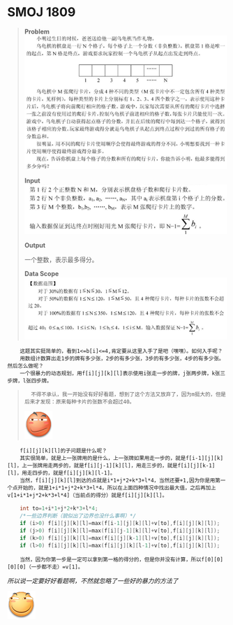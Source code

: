 # SMOJ 1809

> __Problem__
> ![1.png](https://raw.githubusercontent.com/William-King-Xeon/SMOJ/master/1809-1.png)
> 
> __Input__
> ![2.png](https://raw.githubusercontent.com/William-King-Xeon/SMOJ/master/1809-2.png)
> 
> __Output__
> 
> 一个整数，表示最多得分。
> 
> __Data Scope__
> ![3.png](https://raw.githubusercontent.com/William-King-Xeon/SMOJ/master/1809-3.png)
> 

		这题其实挺简单的，看到1<=b[i]<=4,肯定要从这里入手了是吧（嘿嘿）。如何入手呢？
        用数组计数算出走1步的牌有多少张，2步的有多少张，3步的有多少张，4步的有多少张。然后怎么做呢？
        一个很暴力的动态规划，用f[i][j][k][l]表示使用i张走一步的牌，j张两步牌，k张三步牌，l张四步牌。
> 		不得不承认，我一开始没有好好看题，想到了这个方法又放弃了，因为m挺大的，但是后来才发现：原来每种卡片的张数不会超过40。
>![Angry](https://raw.githubusercontent.com/William-King-Xeon/SMOJ/master/e6af267f9e2f07089277e324e824b899a901f21a.jpg)

		f[i][j][k][l]的子问题是什么呢？
        其实很简单，就是上一张牌用的是什么，上一张牌如果用走一步的，就是f[i-1][j][k][l]，上一张牌用走两步的，就是f[i][j-1][k][l]，用走三步的，就是f[i][j][k-1][l]，用走四步的，就是f[i][j][k][l-1]。
        当然，f[i][j][k][l]到达的点就是i*1+j*2+k*3+l*4，当然还要+1,因为你是用第一个点开始的，就是1+i*1+j*2+k*3+l*4，所以在上面四种情况中找出最大值，之后再加上v[1+i*1+j*2+k*3+l*4]（当前点的得分）就是f[i][j][k][l]。
```cpp
	int to=1+i*1+j*2+k*3+l*4;
    /*一些边界判断（貌似出了边界也没什么事啊）*/
    if (i>0) f[i][j][k][l]=max(f[i-1][j][k][l]+v[to],f[i][j][k][l]);
    if (j>0) f[i][j][k][l]=max(f[i][j-1][k][l]+v[to],f[i][j][k][l]);
    if (k>0) f[i][j][k][l]=max(f[i][j][k-1][l]+v[to],f[i][j][k][l]);
    if (l>0) f[i][j][k][l]=max(f[i][j][k][l-1]+v[to],f[i][j][k][l]);
```
		当然，因为你第一步是一定可以拿到第一格的得分的，但是你并没有计算，所以f[0][0][0][0]（一步都不走）=v[1]。

*所以说一定要好好看题啊，不然就忽略了一些好的暴力的方法了*

![滑稽](https://raw.githubusercontent.com/William-King-Xeon/SMOJ/master/b5468694a4c27d1ea604f2e01ad5ad6eddc43869.jpg)